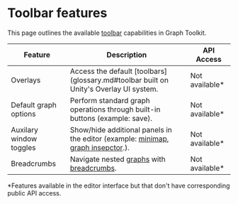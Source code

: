 # Toolbar features

This page outlines the available [toolbar](glossary.md#toolbar) capabilities in Graph Toolkit.

| Feature                   | Description                                                      | API Access |
|---------------------------|------------------------------------------------------------------|------------|
| Overlays                  | Access the default [toolbars](glossary.md#toolbar built on Unity's Overlay UI system.                        | Not available*      |
| Default graph options     | Perform standard graph operations through built-in buttons (example: save).     | Not available*      |
| Auxilary window toggles   | Show/hide additional panels in the editor (example: [minimap](glossary.md#minimap), [graph insepctor](glossary.md#graph-inspector).).                       | Not available*      |
| Breadcrumbs               | Navigate nested [graphs](glossary.md#graph) with [breadcrumbs](glossary.md#breadcrumbs). | Not available*      |

*Features available in the editor interface but that don't have corresponding public API access.
